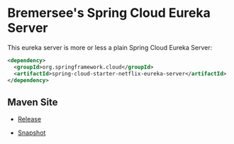# Bremersee's Spring Cloud Eureka Server

This eureka server is more or less a plain Spring Cloud Eureka Server:

```xml
<dependency>
  <groupId>org.springframework.cloud</groupId>
  <artifactId>spring-cloud-starter-netflix-eureka-server</artifactId>
</dependency>
```

## Maven Site

- [Release](https://bremersee.github.io/eureka/index.html)

- [Snapshot](https://nexus.bremersee.org/repository/maven-sites/eureka/1.2.3-SNAPSHOT/index.html)
